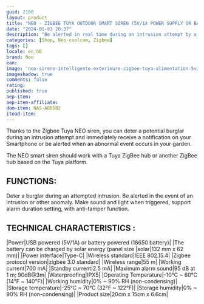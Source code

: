 ```yaml
---
guid: 2180
layout: product 
title: "NEO - ZIGBEE TUYA OUTDOOR SMART SIREN (5V/1A POWER SUPPLY OR BATTERY + SOLAR PANEL)"
date: "2024-01-03 20:37"
description: "Be alerted in real time during an intrusion attempt by a possible burglar or other anomaly detected in your garden thanks to the Zigbee NEO siren."
categories: [Shop, Neo-coolcam, Zigbee]
tags: []
locale: en_GB
brand: Neo
ean: 
image: 'neo-sirene-intelligente-exterieure-zigbee-tuya-alimentation-5v1a-ou-batterie-panneau-solaire.jpg'
imageshadow: true
comments: false
rating:  
published: true
aep-item: 
aep-item-affiliate: 
dom-item: NAS-AB06B2
itead-item: 
---
```


Thanks to the Zigbee Tuya NEO siren, you can deter a potential burglar during an intrusion attempt and immediately receive a notification on your Smartphone or be alerted when an abnormal event occurs in your garden.

The NEO smart siren should work with a Tuya ZigBee hub or another ZigBee hub based on the Tuya platform.

## FUNCTIONS:

Deter a burglar during an attempted intrusion.
Be alerted in the event of an intrusion or other anomaly.
Make sound and light when triggered, support alarm duration setting, with anti-tamper function.

## TECHNICAL CHARACTERISTICS :

|Power|USB powered (5V/1A) or battery powered (18650 battery)|
|The battery can be charged by solar energy (panel size |solar|132 mm x 62 mm)|
|Power interface|Type-C|
|Wireless standard|IEEE 802.15.4|
|Zigbee protocol version|zigbee 3.0 standard|
|Wireless range|55 m|
|Working current|700 mA|
|Standby current|2.5 mA|
|Maximum alarm sound|95 dB at 1 m; 90dB@3m|
|Waterproofing|IPX5|
|Operating Temperature|-10°C ~ 60°C (14℉ ~ 140℉)|
|Working humidity|0% ~ 90% RH (non-condensing)|
|Storage temperature|-25°C ~ 70°C (32°F ~ 122°F)|
|Storage humidity|0% ~ 90% RH (non-condensing)|
|Product size|20cm x 15cm x 6.6cm|
